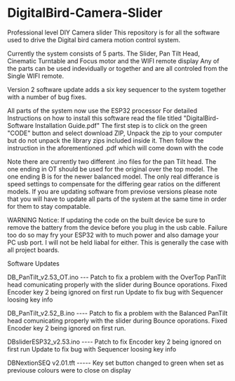 # DigitalBird-Camera-Slider
Professional level DIY Camera slider
This repository is for all the software used to drive the Digital bird camera motion control system.

Currently the system consists of 5 parts. The Slider, Pan Tilt Head, Cinematic Turntable and Focus motor and the WIFI remote display
Any of the parts can be used indevidually or together and are all controled from the Single WIFI remote.

Version 2 software update adds a six key sequencer to the system together with a number of bug fixes.

All parts of the system now use the ESP32 processor
For detailed Instructions on how to install this software read the file titled "DigitalBird-Software Installation Guide.pdf"
The first step is to click on the green "CODE" button and select download ZIP, Unpack the zip to your computer but do not unpack the library zips included inside it.
Then follow the instruction in the aforementioned .pdf which will come down with the code

Note there are currently two different .ino files for the pan Tilt head. The one ending in OT should be used for the original over the top model. The one ending B is for the newer balanced model. The only real differance is speed settings to compensate for the differing gear ratios on the different models. If you are updating software from previose versions please note that you will have to update all parts of the system at the same time in order for them to stay compatable.

WARNING Notice:
If updating the code on the built device be sure to remove the battery from the device before you plug in the usb cable.
Failure too do so may fry your ESP32 with to much power and also damage your PC usb port.
I will not be held liabal for either. This is generally the case with all project boards.

Software Updates

DB_PanTilt_v2.53_OT.ino ---        Patch to fix a problem with the OverTop PanTilt head comunicating properly with the slider during Bounce oporations.
                                   Fixed Encoder key 2 being ignored on first run
                                   Update to fix bug with Sequencer loosing key info

DB_PanTilt_v2.52_B.ino  ----       Patch to fix a problem with the Balanced PanTilt head comunicating properly with the slider during Bounce oporations.
                                   Fixed Encoder key 2 being ignored on first run.

DBsliderESP32_v2.53.ino ----       Patch to fix Encoder key 2 being ignored on first run
                                   Update to fix bug with Sequencer loosing key info

DBNextionSEQ v2.01.tft -----       Key set button changed to green when set as previouse colours were to close on display
